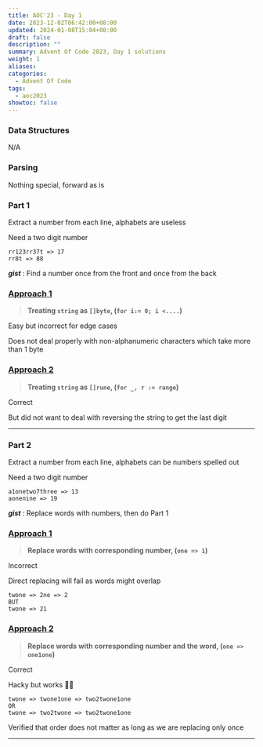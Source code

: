 ```yaml
---
title: AOC'23 - Day 1
date: 2023-12-02T06:42:00+08:00
updated: 2024-01-08T15:04+08:00
draft: false
description: ""
summary: Advent Of Code 2023, Day 1 solutions
weight: 1
aliases: 
categories:
  - Advent Of Code
tags:
  - aoc2023
showtoc: false
---
```

### Data Structures

N/A

### Parsing

Nothing special, forward as is

### Part 1

Extract a number from each line, alphabets are useless

Need a two digit number


```
rr123rr37t => 17
rr8t => 88
```



***gist*** : Find a number once from the front and once from the back



### <ins>Approach 1</ins>

> **Treating `string` as `[]byte`,  (`for i:= 0; i <....`)**

Easy but incorrect for edge cases

Does not deal properly with non-alphanumeric characters which take more than 1 byte

### <ins>Approach 2</ins>

> **Treating `string` as `[]rune`, (`for _, r := range`)**

Correct

But did not want to deal with reversing the string to get the last digit


---

### Part 2

Extract a number from each line, alphabets can be numbers spelled out

Need a two digit number

```
a1onetwo7three => 13
aonenine => 19
```

***gist*** : Replace words with numbers, then do Part 1



### <ins>Approach 1</ins>

> **Replace words with corresponding number, (`one => 1`)**

Incorrect

Direct replacing will fail as words might overlap
```
twone => 2ne => 2
BUT
twone => 21
```
### <ins>Approach 2</ins>

> **Replace words with corresponding number and the word, (`one => one1one`)**

Correct

Hacky but works 🤷‍♀️
```
twone => twone1one => two2twone1one
OR
twone => two2twone => two2twone1one
```
Verified that order does not matter as long as we are replacing only once



---
